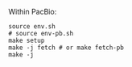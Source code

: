 Within PacBio:
```
source env.sh
# source env-pb.sh
make setup
make -j fetch # or make fetch-pb
make -j
```
